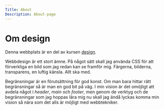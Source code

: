 ```yaml
---
Title: About
Description: About-page
---
```


# Om design

Denna webbplats är en del av kursen [design][1].

Webbdesign är ett stort ämne. På något sätt skall jag använda CSS för att
förverkliga en bild som jag redan kan se framför mig. Färgerna, bilderna,
transparens, en luftig känsla. Allt ska med.

Begränsningar är en förutsättning för god konst. Om man bara hittar rätt
begränsningar så är man en god bit på väg. I min vision är det omöjligt
att avdela något i _header_, _main_ och _footer_, men genom de verktyg och
de begränsningar som jag hoppas lära mig nu skall jag ändå lyckas komma
min vision så nära som det alls är möjligt med webbtekniker.

[1]: https://dbwebb.se/kurser/design-v3
